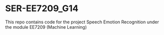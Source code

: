 # SER-EE7209_G14
This repo contains code for the project Speech Emotion Recognition under the module EE7209 (Machine Learning)

